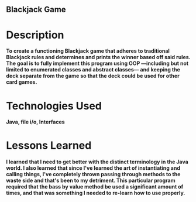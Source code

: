 ## Blackjack Game

# Description

<b> To create a functioning Blackjack game that adheres to traditional Blackjack rules and determines and prints the winner based off said rules. The goal is to fully implement this program using OOP —including but not limited to enumerated classes and abstract classes— and keeping the deck separate from the game so that the deck could be used for other card games.

# Technologies Used

<b> Java, file i/o, Interfaces

# Lessons Learned

<b> I learned that I need to get better with the distinct terminology in the Java world. I also learned that since I've learned the art of instantiating and calling things, I've completely thrown passing through methods to the waste side and that's been to my detriment. This particular program required that the bass by value method be used a significant amount of times, and that was something I needed to re-learn how to use properly.
